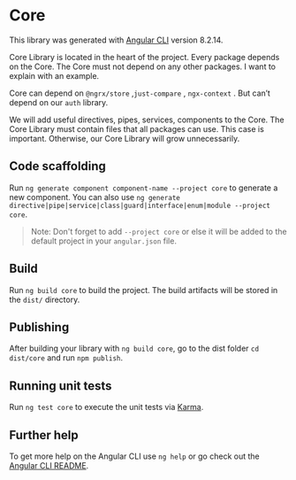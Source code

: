# Core

This library was generated with [Angular CLI](https://github.com/angular/angular-cli) version 8.2.14.

Core Library is located in the heart of the project. Every package depends on the Core. 
The Core must not depend on any other packages. I want to explain with an example.

Core can depend on `@ngrx/store` ,`just-compare` , `ngx-context` . 
But can’t depend on our `auth` library.

We will add useful directives, pipes, services, components to the Core. 
The Core Library must contain files that all packages can use. 
This case is important. Otherwise, our Core Library will grow unnecessarily.

## Code scaffolding

Run `ng generate component component-name --project core` to generate a new component. You can also use `ng generate directive|pipe|service|class|guard|interface|enum|module --project core`.
> Note: Don't forget to add `--project core` or else it will be added to the default project in your `angular.json` file. 

## Build

Run `ng build core` to build the project. The build artifacts will be stored in the `dist/` directory.

## Publishing

After building your library with `ng build core`, go to the dist folder `cd dist/core` and run `npm publish`.

## Running unit tests

Run `ng test core` to execute the unit tests via [Karma](https://karma-runner.github.io).

## Further help

To get more help on the Angular CLI use `ng help` or go check out the [Angular CLI README](https://github.com/angular/angular-cli/blob/master/README.md).
